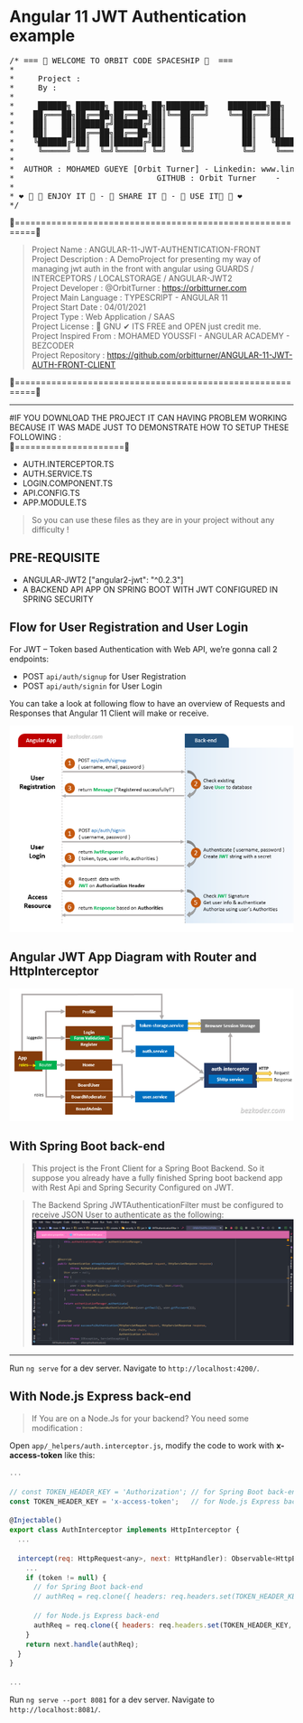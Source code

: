 # Angular 11 JWT Authentication example
<pre>
/* === 🌌 WELCOME TO ORBIT CODE SPACESHIP 🌌  ===
*   
*	  Project :                   
*	  By :
*
*     ██████╗ ██████╗ ██████╗ ██╗████████╗    ████████╗██╗   ██╗██████╗ ███╗   ██╗███████╗██████╗ 
*    ██╔═══██╗██╔══██╗██╔══██╗██║╚══██╔══╝    ╚══██╔══╝██║   ██║██╔══██╗████╗  ██║██╔════╝██╔══██╗
*    ██║   ██║██████╔╝██████╔╝██║   ██║          ██║   ██║   ██║██████╔╝██╔██╗ ██║█████╗  ██████╔╝
*    ██║   ██║██╔══██╗██╔══██╗██║   ██║          ██║   ██║   ██║██╔══██╗██║╚██╗██║██╔══╝  ██╔══██╗
*    ╚██████╔╝██║  ██║██████╔╝██║   ██║          ██║   ╚██████╔╝██║  ██║██║ ╚████║███████╗██║  ██║
*     ╚═════╝ ╚═╝  ╚═╝╚═════╝ ╚═╝   ╚═╝          ╚═╝    ╚═════╝ ╚═╝  ╚═╝╚═╝  ╚═══╝╚══════╝╚═╝  ╚═╝
*          
*  AUTHOR : MOHAMED GUEYE [Orbit Turner] - Linkedin: www.linkedin.com/in/orbitturner - Email: orbitturner@orbitturner.com
*                              GITHUB : Orbit Turner    -   Website: http://orbitturner.com/ 
*
* ❤ 🔹 💚 ENJOY IT 💚 - 💚 SHARE IT 💚 - 💚 USE IT💚 🔹 ❤
*/
</pre>
🔻==========================================================🔻<br/>
>Project Name            :   ANGULAR-11-JWT-AUTHENTICATION-FRONT<br/>
>Project Description     :   A DemoProject for presenting my way of managing jwt auth in the front with 
                               angular using GUARDS / INTERCEPTORS / LOCALSTORAGE / ANGULAR-JWT2<br/>
>Project Developer       :   @OrbitTurner : https://orbitturner.com<br/>
>Project Main Language   :   TYPESCRIPT - ANGULAR 11<br/>
>Project Start Date      :   04/01/2021<br/>
>Project Type            :   Web Application / SAAS<br/>
>Project License         :   💚 GNU ✔ ITS FREE and OPEN just credit me.<br/>
>Project Inspired From   :   MOHAMED YOUSSFI - ANGULAR ACADEMY - BEZCODER<br/>
>Project Repository      :   https://github.com/orbitturner/ANGULAR-11-JWT-AUTH-FRONT-CLIENT<br/>

🔻==========================================================🔻

--------------------------------------------------------------------------
#IF YOU DOWNLOAD THE PROJECT IT CAN HAVING PROBLEM WORKING BECAUSE IT WAS MADE JUST TO DEMONSTRATE HOW TO SETUP THESE FOLLOWING :
<br/>🔻=====================🔻
-  AUTH.INTERCEPTOR.TS
-  AUTH.SERVICE.TS
-  LOGIN.COMPONENT.TS
-  API.CONFIG.TS
-  APP.MODULE.TS

> So you can use these files as they are in your project without any difficulty !

## PRE-REQUISITE
- ANGULAR-JWT2 ["angular2-jwt": "^0.2.3"]
- A BACKEND API APP ON SPRING BOOT WITH JWT CONFIGURED IN SPRING SECURITY

## Flow for User Registration and User Login
For JWT – Token based Authentication with Web API, we’re gonna call 2 endpoints:
- POST `api/auth/signup` for User Registration
- POST `api/auth/signin` for User Login

You can take a look at following flow to have an overview of Requests and Responses that Angular 11 Client will make or receive.

![angular-11-jwt-authentication-flow](angular-11-jwt-authentication-flow.png)

## Angular JWT App Diagram with Router and HttpInterceptor
![angular-11-jwt-authentication-overview](angular-11-jwt-authentication-overview.png)


## With Spring Boot back-end

> This project is the Front Client for a Spring Boot Backend. So it suppose you already have a fully finished Spring boot backend app with Rest Api and Spring Security Configured on JWT.

> The Backend Spring JWTAuthenticationFilter must be configured to receive JSON User to authenticate as the following:
![spring-jwt-authentication-filter-overview](spring-jwtFilter-configuration.png)
--------------------------------------------------------------------------
Run `ng serve` for a dev server. Navigate to `http://localhost:4200/`.

## With Node.js Express back-end

> If You are on a Node.Js for your backend? You need some modification :

Open `app/_helpers/auth.interceptor.js`, modify the code to work with **x-access-token** like this:
```js
...

// const TOKEN_HEADER_KEY = 'Authorization'; // for Spring Boot back-end
const TOKEN_HEADER_KEY = 'x-access-token';   // for Node.js Express back-end

@Injectable()
export class AuthInterceptor implements HttpInterceptor {
  ...

  intercept(req: HttpRequest<any>, next: HttpHandler): Observable<HttpEvent<any>> {
    ...
    if (token != null) {
      // for Spring Boot back-end
      // authReq = req.clone({ headers: req.headers.set(TOKEN_HEADER_KEY, 'Bearer ' + token) });

      // for Node.js Express back-end
      authReq = req.clone({ headers: req.headers.set(TOKEN_HEADER_KEY, token) });
    }
    return next.handle(authReq);
  }
}

...
```

Run `ng serve --port 8081` for a dev server. Navigate to `http://localhost:8081/`.
